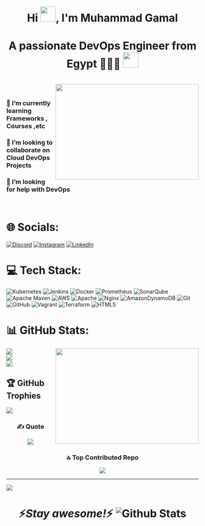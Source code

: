 <h1 align="center">Hi <img src="https://media.giphy.com/media/hvRJCLFzcasrR4ia7z/giphy.gif" width="40px">, I'm Muhammad Gamal</h1>
<h1 align="center">A passionate DevOps Engineer from Egypt 👨🏼‍💻 <img src="https://blogger.googleusercontent.com/img/b/R29vZ2xl/AVvXsEiBDs-F1eZNAfAOtyWweBqyzN69PlJ_fZv2-z0-uhGytCe0TBFynCYo0mxCjjFas6DyjLgUcZul2jJHvP3pS-uBPoFbLzVrsuH5poiWMSxBTw6ZA_jOaihK9JzbvWXS_dtGIOhVezAOWbg/s1600/egypt-flag-animation.gif" width="40px">
</h1><br> <img align="right" height="250" width="375" alt="" src="https://raw.githubusercontent.com/iampavangandhi/iampavangandhi/master/gifs/coder.gif" /> <br>

<h3>🌱 I’m currently learning Frameworks , Courses ,etc</h3> 

<h3>🔎 I’m looking to collaborate on Cloud DevOps Projects</h3>

<h3>🤝 I’m looking for help with DevOps</h3> <br>


# 🌐 Socials:
[![Discord](https://img.shields.io/badge/Discord-%237289DA.svg?logo=discord&logoColor=white)](https://discord.gg/mujimmy_) [![Instagram](https://img.shields.io/badge/Instagram-%23E4405F.svg?logo=Instagram&logoColor=white)](https://instagram.com/mujimmy_) [![LinkedIn](https://img.shields.io/badge/LinkedIn-%230077B5.svg?logo=linkedin&logoColor=white)](https://linkedin.com/in/mgghatory) 

# 💻 Tech Stack:
![Kubernetes](https://img.shields.io/badge/kubernetes-%23326ce5.svg?style=for-the-badge&logo=kubernetes&logoColor=white) ![Jenkins](https://img.shields.io/badge/jenkins-%232C5263.svg?style=for-the-badge&logo=jenkins&logoColor=white) ![Docker](https://img.shields.io/badge/docker-%230db7ed.svg?style=for-the-badge&logo=docker&logoColor=white) ![Prometheus](https://img.shields.io/badge/Prometheus-E6522C?style=for-the-badge&logo=Prometheus&logoColor=white) ![SonarQube](https://img.shields.io/badge/SonarQube-black?style=for-the-badge&logo=sonarqube&logoColor=4E9BCD) ![Apache Maven](https://img.shields.io/badge/Apache%20Maven-C71A36?style=for-the-badge&logo=Apache%20Maven&logoColor=white) ![AWS](https://img.shields.io/badge/AWS-%23FF9900.svg?style=for-the-badge&logo=amazon-aws&logoColor=white) ![Apache](https://img.shields.io/badge/apache-%23D42029.svg?style=for-the-badge&logo=apache&logoColor=white) ![Nginx](https://img.shields.io/badge/nginx-%23009639.svg?style=for-the-badge&logo=nginx&logoColor=white) ![AmazonDynamoDB](https://img.shields.io/badge/Amazon%20DynamoDB-4053D6?style=for-the-badge&logo=Amazon%20DynamoDB&logoColor=white) ![Git](https://img.shields.io/badge/git-%23F05033.svg?style=for-the-badge&logo=git&logoColor=white) ![GitHub](https://img.shields.io/badge/github-%23121011.svg?style=for-the-badge&logo=github&logoColor=white) ![Vagrant](https://img.shields.io/badge/vagrant-%231563FF.svg?style=for-the-badge&logo=vagrant&logoColor=white) ![Terraform](https://img.shields.io/badge/terraform-%235835CC.svg?style=for-the-badge&logo=terraform&logoColor=white) ![HTML5](https://img.shields.io/badge/html5-%23E34F26.svg?style=for-the-badge&logo=html5&logoColor=white)
# 📊 GitHub Stats: 
![](https://github-readme-stats.vercel.app/api?username=mujemi26&theme=tokyonight&hide_border=false&include_all_commits=true&count_private=true) <img align="right" height="250" width="375" alt="" src="https://media4.giphy.com/media/v1.Y2lkPTc5MGI3NjExa3V3eGM5cjljaGxxYm42aGFvZjJ0dGlnN2RjaG90Zmw4cnp3ZHoyNyZlcD12MV9pbnRlcm5hbF9naWZfYnlfaWQmY3Q9Zw/LaVp0AyqR5bGsC5Cbm/giphy.gif"/> <br/>
![](https://github-readme-streak-stats.herokuapp.com/?user=mujemi26&theme=tokyonight&hide_border=false)<br/>
![](https://github-readme-stats.vercel.app/api/top-langs/?username=mujemi26&theme=tokyonight&hide_border=false&include_all_commits=true&count_private=true&layout=compact)

## 🏆 GitHub Trophies
![](https://github-profile-trophy.vercel.app/?username=mujemi26&theme=catppuccin_latte&no-frame=false&no-bg=false&margin-w=4)

<div align="center">

### ✍️ Quote
![](https://quotes-github-readme.vercel.app/api?type=horizontal&theme=radical)

</div>

<div align="center">
  
### 🔝 Top Contributed Repo
![](https://github-contributor-stats.vercel.app/api?username=mujemi26&limit=5&theme=catppuccin_latte&combine_all_yearly_contributions=true)

</div>

---
[![](https://visitcount.itsvg.in/api?id=mujemi26&icon=2&color=12)](https://visitcount.itsvg.in) 
<h1 align='center'>⚡️<i>Stay awesome!</i>⚡️
<img src="https://raw.githubusercontent.com/mayhemantt/mayhemantt/Update/svg/Bottom.svg" alt="Github Stats" />
</h1>

